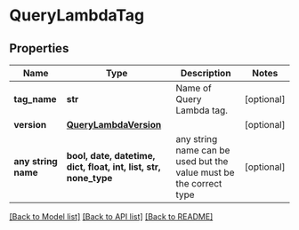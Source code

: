 # QueryLambdaTag


## Properties
Name | Type | Description | Notes
------------ | ------------- | ------------- | -------------
**tag_name** | **str** | Name of Query Lambda tag. | [optional] 
**version** | [**QueryLambdaVersion**](QueryLambdaVersion.md) |  | [optional] 
**any string name** | **bool, date, datetime, dict, float, int, list, str, none_type** | any string name can be used but the value must be the correct type | [optional]

[[Back to Model list]](../README.md#documentation-for-models) [[Back to API list]](../README.md#documentation-for-api-endpoints) [[Back to README]](../README.md)


